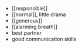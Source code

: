 - [[responsible]]
- [[normal]], little drama
- [[generous]]
- [[alarming breath]]
- best partner
- good communication skills
